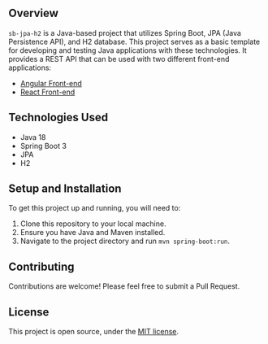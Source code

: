 ## Overview
`sb-jpa-h2` is a Java-based project that utilizes Spring Boot, JPA (Java Persistence API), and H2 database. This project serves as a basic template for developing and testing Java applications with these technologies. It provides a REST API that can be used with two different front-end applications:

- [Angular Front-end](https://github.com/dvanauken/angular)
- [React Front-end](https://github.com/dvanauken/react)

## Technologies Used
- Java 18
- Spring Boot 3
- JPA
- H2

## Setup and Installation
To get this project up and running, you will need to:

1. Clone this repository to your local machine.
2. Ensure you have Java and Maven installed.
3. Navigate to the project directory and run `mvn spring-boot:run`.

## Contributing
Contributions are welcome! Please feel free to submit a Pull Request.

## License
This project is open source, under the [MIT license](/LICENSE).
